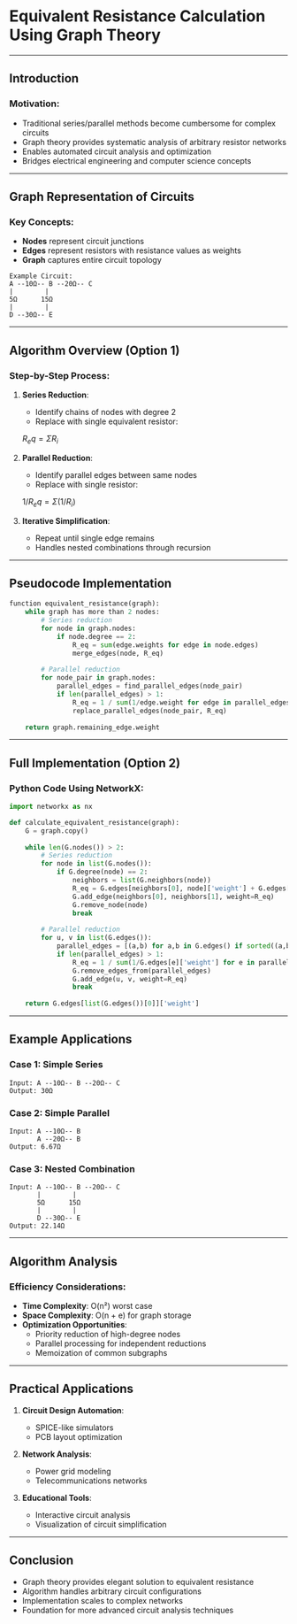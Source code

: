 # Equivalent Resistance Calculation Using Graph Theory

---

## Introduction

### Motivation:
- Traditional series/parallel methods become cumbersome for complex circuits
- Graph theory provides systematic analysis of arbitrary resistor networks
- Enables automated circuit analysis and optimization
- Bridges electrical engineering and computer science concepts

---

## Graph Representation of Circuits

### Key Concepts:
- **Nodes** represent circuit junctions
- **Edges** represent resistors with resistance values as weights
- **Graph** captures entire circuit topology

```
Example Circuit:
A --10Ω-- B --20Ω-- C
|        |
5Ω      15Ω
|        |
D --30Ω-- E
```

---

## Algorithm Overview (Option 1)

### Step-by-Step Process:

1. **Series Reduction**:
   - Identify chains of nodes with degree 2
   - Replace with single equivalent resistor: 
   
   $R_eq = ΣR_i$

2. **Parallel Reduction**:
   - Identify parallel edges between same nodes
   - Replace with single resistor: 
   
   $1/R_eq = Σ(1/R_i)$

3. **Iterative Simplification**:
   - Repeat until single edge remains
   - Handles nested combinations through recursion

---

## Pseudocode Implementation

```python
function equivalent_resistance(graph):
    while graph has more than 2 nodes:
        # Series reduction
        for node in graph.nodes:
            if node.degree == 2:
                R_eq = sum(edge.weights for edge in node.edges)
                merge_edges(node, R_eq)
        
        # Parallel reduction
        for node_pair in graph.nodes:
            parallel_edges = find_parallel_edges(node_pair)
            if len(parallel_edges) > 1:
                R_eq = 1 / sum(1/edge.weight for edge in parallel_edges)
                replace_parallel_edges(node_pair, R_eq)
    
    return graph.remaining_edge.weight
```

---

## Full Implementation (Option 2)

### Python Code Using NetworkX:

```python
import networkx as nx

def calculate_equivalent_resistance(graph):
    G = graph.copy()
    
    while len(G.nodes()) > 2:
        # Series reduction
        for node in list(G.nodes()):
            if G.degree(node) == 2:
                neighbors = list(G.neighbors(node))
                R_eq = G.edges[neighbors[0], node]['weight'] + G.edges[node, neighbors[1]]['weight']
                G.add_edge(neighbors[0], neighbors[1], weight=R_eq)
                G.remove_node(node)
                break
                
        # Parallel reduction
        for u, v in list(G.edges()):
            parallel_edges = [(a,b) for a,b in G.edges() if sorted((a,b)) == sorted((u,v))]
            if len(parallel_edges) > 1:
                R_eq = 1 / sum(1/G.edges[e]['weight'] for e in parallel_edges)
                G.remove_edges_from(parallel_edges)
                G.add_edge(u, v, weight=R_eq)
                break
                
    return G.edges[list(G.edges())[0]]['weight']
```

---

## Example Applications

### Case 1: Simple Series
```
Input: A --10Ω-- B --20Ω-- C
Output: 30Ω
```

### Case 2: Simple Parallel
```
Input: A --10Ω-- B
       A --20Ω-- B
Output: 6.67Ω
```

### Case 3: Nested Combination
```
Input: A --10Ω-- B --20Ω-- C
       |        |
       5Ω      15Ω
       |        |
       D --30Ω-- E
Output: 22.14Ω
```

---

## Algorithm Analysis

### Efficiency Considerations:
- **Time Complexity**: O(n²) worst case
- **Space Complexity**: O(n + e) for graph storage
- **Optimization Opportunities**:
  - Priority reduction of high-degree nodes
  - Parallel processing for independent reductions
  - Memoization of common subgraphs

---

## Practical Applications

1. **Circuit Design Automation**:
   - SPICE-like simulators
   - PCB layout optimization

2. **Network Analysis**:
   - Power grid modeling
   - Telecommunications networks

3. **Educational Tools**:
   - Interactive circuit analysis
   - Visualization of circuit simplification

---

## Conclusion

- Graph theory provides elegant solution to equivalent resistance
- Algorithm handles arbitrary circuit configurations
- Implementation scales to complex networks
- Foundation for more advanced circuit analysis techniques